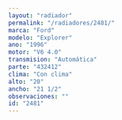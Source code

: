 ```yaml
---
layout: "radiador"
permalink: "/radiadores/2481/"
marca: "Ford"
modelo: "Explorer"
ano: "1996"
motor: "V6 4.0"
transmision: "Automática"
parte: "432412"
clima: "Con clima"
alto: "20"
ancho: "21 1/2"
observaciones: ""
id: "2481"
---
```


